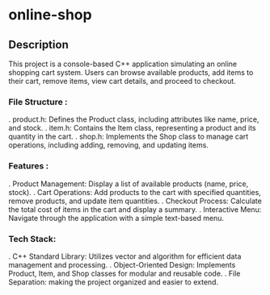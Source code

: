 # online-shop
## Description
This project is a console-based C++ application simulating an online shopping cart system. Users can browse available products, add items to their cart, remove items, view cart details, and proceed to checkout.
### File Structure :
.  product.h: Defines the Product class, including attributes like name, price, and stock.
.  item.h: Contains the Item class, representing a product and its quantity in the cart.
.  shop.h: Implements the Shop class to manage cart operations, including adding, removing, and updating items.
### Features :
. Product Management: Display a list of available products (name, price, stock).
. Cart Operations: Add products to the cart with specified quantities, remove products, and update item quantities.
. Checkout Process: Calculate the total cost of items in the cart and display a summary.
. Interactive Menu: Navigate through the application with a simple text-based menu.
### Tech Stack:
. C++ Standard Library: Utilizes vector and algorithm for efficient data management and processing.
. Object-Oriented Design: Implements Product, Item, and Shop classes for modular and reusable code.
. File Separation: making the project organized and easier to extend.

